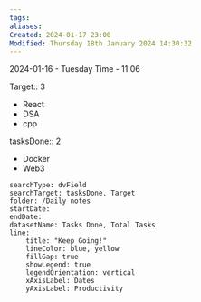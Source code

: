 ```yaml
---
tags: 
aliases: 
Created: 2024-01-17 23:00
Modified: Thursday 18th January 2024 14:30:32
---
```


2024-01-16 - Tuesday
Time - 11:06


Target::  3
- React
- DSA
- cpp

tasksDone:: 2 
- Docker
- Web3


```tracker
searchType: dvField
searchTarget: tasksDone, Target
folder: /Daily notes 
startDate:
endDate:
datasetName: Tasks Done, Total Tasks
line:
    title: "Keep Going!"
    lineColor: blue, yellow
    fillGap: true
    showLegend: true
    legendOrientation: vertical
    xAxisLabel: Dates
    yAxisLabel: Productivity
```